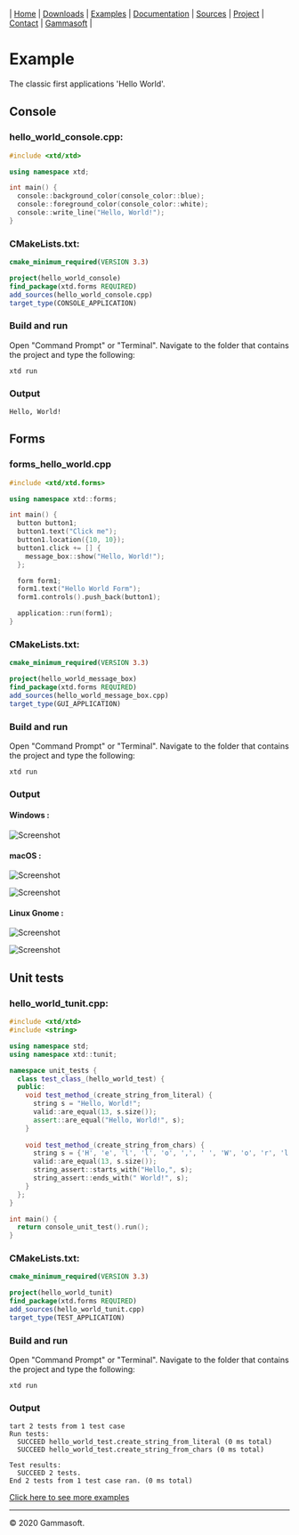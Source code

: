 | [Home](home.md) | [Downloads](downloads.md) | [Examples](examples.md) | [Documentation](documentation.md) | [Sources](https://github.com/gammasoft71/xtd) | [Project](https://sourceforge.net/projects/xtdpro/) | [Contact](contact.md) | [Gammasoft](https://gammasoft71.wixsite.com/gammasoft) |

# Example

The classic first applications 'Hello World'.

## Console

### hello_world_console.cpp:

```c++
#include <xtd/xtd>

using namespace xtd;

int main() {
  console::background_color(console_color::blue);
  console::foreground_color(console_color::white);
  console::write_line("Hello, World!");
}
```

### CMakeLists.txt:

```cmake
cmake_minimum_required(VERSION 3.3)

project(hello_world_console)
find_package(xtd.forms REQUIRED)
add_sources(hello_world_console.cpp)
target_type(CONSOLE_APPLICATION)
```

### Build and run

Open "Command Prompt" or "Terminal". Navigate to the folder that contains the project and type the following:

```shell
xtd run
```

### Output

```
Hello, World!
```

## Forms

### forms_hello_world.cpp

```c++
#include <xtd/xtd.forms>

using namespace xtd::forms;

int main() {
  button button1;
  button1.text("Click me");
  button1.location({10, 10});
  button1.click += [] {
    message_box::show("Hello, World!");
  };

  form form1;
  form1.text("Hello World Form");
  form1.controls().push_back(button1);

  application::run(form1);
}

```

### CMakeLists.txt:

```cmake
cmake_minimum_required(VERSION 3.3)

project(hello_world_message_box)
find_package(xtd.forms REQUIRED)
add_sources(hello_world_message_box.cpp)
target_type(GUI_APPLICATION)
```

### Build and run

Open "Command Prompt" or "Terminal". Navigate to the folder that contains the project and type the following:

```shell
xtd run
```

### Output

#### Windows :

![Screenshot](pictures/examples/hello_world_message_box_w.png)

#### macOS :

![Screenshot](pictures/examples/hello_world_message_box_m.png)

![Screenshot](pictures/examples/hello_world_message_box_md.png)

#### Linux Gnome :

![Screenshot](pictures/examples/hello_world_message_box_g.png)

![Screenshot](pictures/examples/hello_world_message_box_gd.png)


## Unit tests

### hello_world_tunit.cpp:

```c++
#include <xtd/xtd>
#include <string>

using namespace std;
using namespace xtd::tunit;

namespace unit_tests {
  class test_class_(hello_world_test) {
  public:
    void test_method_(create_string_from_literal) {
      string s = "Hello, World!";
      valid::are_equal(13, s.size());
      assert::are_equal("Hello, World!", s);
    }
    
    void test_method_(create_string_from_chars) {
      string s = {'H', 'e', 'l', 'l', 'o', ',', ' ', 'W', 'o', 'r', 'l', 'd', '!'};
      valid::are_equal(13, s.size());
      string_assert::starts_with("Hello,", s);
      string_assert::ends_with(" World!", s);
    }
  };
}

int main() {
  return console_unit_test().run();
}
```

### CMakeLists.txt:

```cmake
cmake_minimum_required(VERSION 3.3)

project(hello_world_tunit)
find_package(xtd.forms REQUIRED)
add_sources(hello_world_tunit.cpp)
target_type(TEST_APPLICATION)
```

### Build and run

Open "Command Prompt" or "Terminal". Navigate to the folder that contains the project and type the following:

```shell
xtd run
```

### Output

```
tart 2 tests from 1 test case
Run tests:
  SUCCEED hello_world_test.create_string_from_literal (0 ms total)
  SUCCEED hello_world_test.create_string_from_chars (0 ms total)

Test results:
  SUCCEED 2 tests.
End 2 tests from 1 test case ran. (0 ms total)
```

[Click here to see more examples](../examples/README.md)

______________________________________________________________________________________________

© 2020 Gammasoft.
